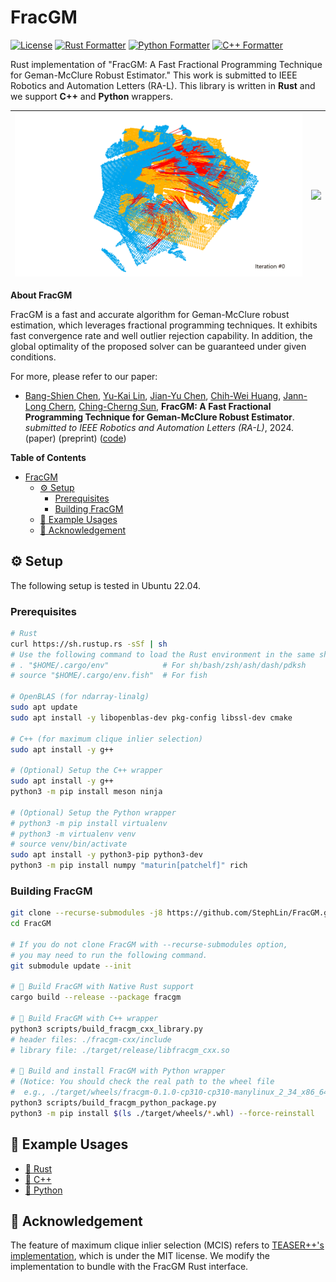 # FracGM

[![License](https://img.shields.io/badge/License-BSD_3--Clause-blue.svg?style=flat-square)](https://opensource.org/licenses/BSD-3-Clause)
[![Rust Formatter](https://img.shields.io/badge/Rust_Formatter-rustfml-orangered?style=flat-square)](https://github.com/rust-lang/rustfmt)
[![Python Formatter](https://img.shields.io/badge/Python_Formatter-ruff-black?style=flat-square)](https://github.com/astral-sh/ruff)
[![C++ Formatter](https://img.shields.io/badge/C++_Formatter-clang--format_18.1.8-lightblue?style=flat-square)](https://releases.llvm.org/18.1.8/tools/clang/tools/extra/docs/ReleaseNotes.html)

Rust implementation of "FracGM: A Fast Fractional Programming Technique for
Geman-McClure Robust Estimator." This work is submitted to IEEE Robotics and
Automation Letters (RA-L). This library is written in **Rust** and we support
**C++** and **Python** wrappers.

| ![](./assets/images/demo-iterations.gif) | ![](./assets/images/demo-registration.gif) |
| ---------------------------------------- | ------------------------------------------ |

**About FracGM**

FracGM is a fast and accurate algorithm for Geman-McClure robust estimation,
which leverages fractional programming techniques. It exhibits fast convergence
rate and well outlier rejection capability. In addition, the global optimality
of the proposed solver can be guaranteed under given conditions.

For more, please refer to our paper:

- [Bang-Shien Chen](https://github.com/doggydoggy0101), [Yu-Kai Lin](https://github.com/StephLin), [Jian-Yu Chen](https://github.com/Jian-yu-chen), [Chih-Wei Huang](https://sites.google.com/ce.ncu.edu.tw/cwhuang/), [Jann-Long Chern](https://math.ntnu.edu.tw/~chern/), [Ching-Cherng Sun](https://www.dop.ncu.edu.tw/en/Faculty/faculty_more/9), **FracGM: A Fast Fractional Programming Technique for Geman-McClure Robust Estimator**. _submitted to IEEE Robotics and Automation Letters (RA-L)_, 2024. (paper) (preprint) ([code](https://github.com/StephLin/FracGM))

**Table of Contents**

- [FracGM](#fracgm)
  - [:gear: Setup](#gear-setup)
    - [Prerequisites](#prerequisites)
    - [Building FracGM](#building-fracgm)
  - [:seedling: Example Usages](#seedling-example-usages)
  - [:gift: Acknowledgement](#gift-acknowledgement)

## :gear: Setup

The following setup is tested in Ubuntu 22.04.

### Prerequisites

```bash
# Rust
curl https://sh.rustup.rs -sSf | sh
# Use the following command to load the Rust environment in the same shell:
# . "$HOME/.cargo/env"            # For sh/bash/zsh/ash/dash/pdksh
# source "$HOME/.cargo/env.fish"  # For fish

# OpenBLAS (for ndarray-linalg)
sudo apt update
sudo apt install -y libopenblas-dev pkg-config libssl-dev cmake

# C++ (for maximum clique inlier selection)
sudo apt install -y g++

# (Optional) Setup the C++ wrapper
sudo apt install -y g++
python3 -m pip install meson ninja

# (Optional) Setup the Python wrapper
# python3 -m pip install virtualenv
# python3 -m virtualenv venv
# source venv/bin/activate
sudo apt install -y python3-pip python3-dev
python3 -m pip install numpy "maturin[patchelf]" rich
```

### Building FracGM

```bash
git clone --recurse-submodules -j8 https://github.com/StephLin/FracGM.git
cd FracGM

# If you do not clone FracGM with --recurse-submodules option,
# you may need to run the following command.
git submodule update --init

# 🦀 Build FracGM with Native Rust support
cargo build --release --package fracgm

# 🥐 Build FracGM with C++ wrapper
python3 scripts/build_fracgm_cxx_library.py
# header files: ./fracgm-cxx/include
# library file: ./target/release/libfracgm_cxx.so

# 🐍 Build and install FracGM with Python wrapper
# (Notice: You should check the real path to the wheel file
#  e.g., ./target/wheels/fracgm-0.1.0-cp310-cp310-manylinux_2_34_x86_64.whl)
python3 scripts/build_fracgm_python_package.py
python3 -m pip install $(ls ./target/wheels/*.whl) --force-reinstall
```

## :seedling: Example Usages

- [:crab: Rust](examples/rust)
- [:croissant: C++](examples/cpp)
- [:snake: Python](examples/python)

## :gift: Acknowledgement

The feature of maximum clique inlier selection (MCIS) refers to [TEASER++'s implementation](https://github.com/MIT-SPARK/TEASER-plusplus), which is under the MIT license.
We modify the implementation to bundle with the FracGM Rust interface.
